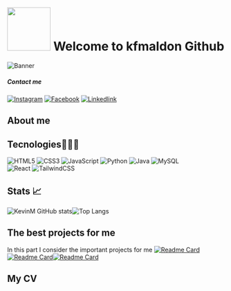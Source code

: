 # <img src="https://media.giphy.com/media/tuCFp8rod0x3O/giphy.gif?cid=790b7611ptqyldsjj2szmnbnuiz5kniu4vqujwkgmzo58wwn&ep=v1_gifs_search&rid=giphy.gif&ct=g" width="100"> Welcome to kfmaldon Github
![Banner]()
##### Contact me
[![Instagram](https://img.shields.io/badge/Instagram-E4405F?style=for-the-badge&logo=instagram&logoColor=white)](https://www.instagram.com/kevinmaldo2004/)
[![Facebook](https://img.shields.io/badge/Facebook-1877F2?style=for-the-badge&logo=facebook&logoColor=white)](https://www.facebook.com/profile.php?id=100012412419742)
[![Linkedlink](https://img.shields.io/badge/LinkedIn-0077B5?style=for-the-badge&logo=linkedin&logoColor=white)](https://www.linkedin.com/in/kevin-fernando-maldonado-paredes-629929297/)

## About me

## Tecnologies🧑🏼‍💻
![HTML5](https://img.shields.io/badge/html5-%23E34F26.svg?style=for-the-badge&logo=html5&logoColor=white)
![CSS3](https://img.shields.io/badge/css3-%231572B6.svg?style=for-the-badge&logo=css3&logoColor=white)
![JavaScript](https://img.shields.io/badge/javascript-%23323330.svg?style=for-the-badge&logo=javascript&logoColor=%23F7DF1E)
![Python](https://img.shields.io/badge/python-3670A0?style=for-the-badge&logo=python&logoColor=ffdd54)
![Java](https://img.shields.io/badge/java-%23ED8B00.svg?style=for-the-badge&logo=openjdk&logoColor=white)
![MySQL](https://img.shields.io/badge/mysql-%2300f.svg?style=for-the-badge&logo=mysql&logoColor=black&color=6894af)
<br/>
![React](https://img.shields.io/badge/react-%2320232a.svg?style=for-the-badge&logo=react&logoColor=%2361DAFB)
![TailwindCSS](https://img.shields.io/badge/tailwindcss-%2338B2AC.svg?style=for-the-badge&logo=tailwind-css&logoColor=white)
<br/>
## Stats 📈
![KevinM GitHub stats](https://github-readme-stats.vercel.app/api?username=SirProg&show_icons=true&theme=radical)![Top Langs](https://github-readme-stats.vercel.app/api/top-langs/?username=SirProg&layout=compact&theme=radical)

## The best projects for me
In this part I consider the important projects for me
[![Readme Card](https://github-readme-stats.vercel.app/api/pin/?username=SirProg&repo=EncodingHuffman&theme=radical)](https://github.com/SirProg/EncodingHuffman)[![Readme Card](https://github-readme-stats.vercel.app/api/pin/?username=SirProg&repo=G06DataBaseBack&theme=radical)](https://github.com/SirProg/G06DataBaseBack)[![Readme Card](https://github-readme-stats.vercel.app/api/pin/?username=SirProg&repo=G06DataBase&theme=radical)](https://github.com/SirProg/G06DataBase)

##  My CV
